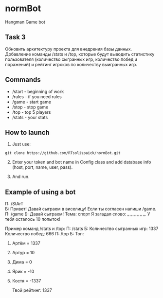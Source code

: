 # normBot

Hangman Game bot

## Task 3

Обновить архитектуру проекта для внедрения базы данных.  Добавление команды /stats и /top, 
которые будут выводить статистику пользователя (количество сыгранных игр, количество побед
и поражений) и рейтинг игроков по количеству выигранных игр.

## Commands

* /start - beginning of work
* /rules - if you need rules
* /game - start game
* /stop - stop game
* /top - top 5 players
* /stats - your stats

## How to launch  

1. Just use:
```
git clone https://github.com/RTsolispaick/normBot.git
```
2. Enter your token and bot name in Config class and add database info (host, port, name, user, pass).

3. And run.

## Example of using a bot

П: /StArT  
Б: Привет! Давай сыграем в виселицу! Если ты согласен напиши /game.  
П: /game
Б: Давай сыграем!
Тема: спорт
Я загадал слово: _ _ _ _ _ _.
У тебя осталось 10 попыток!

Пример команд /stats и /top:
П: /stats
Б: Количество сыгранных игр: 1337
Количество побед: 666
П: /top
Б: Топ:
1. Артём = 1337
2. Артур = 10
3. Дима = 0
4. Ярик = -10
5. Костя = -1337

    Твой рейтинг: 1337 

